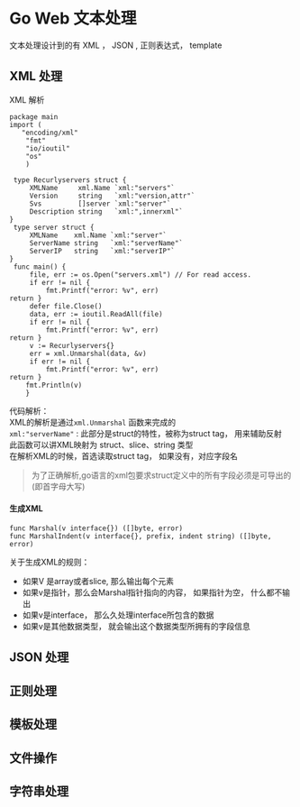 # Go Web 文本处理   
文本处理设计到的有  XML ， JSON , 正则表达式， template    

## XML 处理  

XML 解析    

~~~  
package main
import (
   "encoding/xml"
	"fmt"
	"io/ioutil"
	"os" 
	)
	
 type Recurlyservers struct {
     XMLName     xml.Name `xml:"servers"`
     Version     string   `xml:"version,attr"`
     Svs         []server `xml:"server"`
     Description string   `xml:",innerxml"`
}
 type server struct {
     XMLName    xml.Name `xml:"server"`
     ServerName string   `xml:"serverName"`
     ServerIP   string   `xml:"serverIP"`
}
 func main() {
     file, err := os.Open("servers.xml") // For read access.
     if err != nil {
         fmt.Printf("error: %v", err)
return }
     defer file.Close()
     data, err := ioutil.ReadAll(file)
     if err != nil {
         fmt.Printf("error: %v", err)
return }
     v := Recurlyservers{}
     err = xml.Unmarshal(data, &v)
     if err != nil {
         fmt.Printf("error: %v", err)
return }
    fmt.Println(v)
    }

~~~
代码解析：   
XML的解析是通过`xml.Unmarshal` 函数来完成的    
`xml:"serverName"` : 此部分是struct的特性，被称为struct tag， 用来辅助反射     
此函数可以讲XML映射为 struct、slice、string 类型   
在解析XML的时候，首选读取struct tag， 如果没有，对应字段名

> 为了正确解析,go语言的xml包要求struct定义中的所有字段必须是可导出的(即首字母大写)
     

#### 生成XML    

~~~  
func Marshal(v interface{}) ([]byte, error)
func MarshalIndent(v interface{}, prefix, indent string) ([]byte, error)
~~~   

关于生成XML的规则：   

* 如果V 是array或者slice, 那么输出每个元素   
* 如果v是指针，那么会Marshal指针指向的内容， 如果指针为空， 什么都不输出   
* 如果v是interface， 那么久处理interface所包含的数据   
* 如果v是其他数据类型， 就会输出这个数据类型所拥有的字段信息   

   
     
     
     
## JSON 处理  

## 正则处理   

## 模板处理   

## 文件操作   

## 字符串处理   


